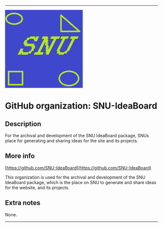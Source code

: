 
***

![SNU_blue_and_gold_legacy_icon.png failed to load. The file may be missing or corrupt. Check the file path for errors first.](/AdditionalInfo/1/SNU-IdeaBoard/SNU_blue_and_gold_legacy_icon.png)

# GitHub organization: SNU-IdeaBoard

## Description

For the archival and development of the SNU IdeaBoard package, SNUs place for generating and sharing ideas for the site and its projects.

## More info

[https://github.com/SNU-IdeaBoard](https://github.com/SNU-IdeaBoard)

This organization is used for the archival and development of the SNU IdeaBoard package, which is the place on SNU to generate and share ideas for the website, and its projects.

## Extra notes

None.

***
